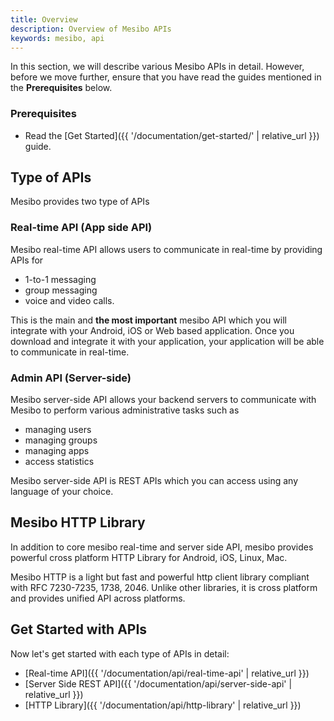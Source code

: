 ```yaml
---
title: Overview
description: Overview of Mesibo APIs
keywords: mesibo, api
---
```

In this section, we will describe various Mesibo APIs in detail. However, before we move further, ensure that you have read the guides mentioned in the **Prerequisites** below.

### Prerequisites

- Read the  [Get Started]({{ '/documentation/get-started/' | relative_url }}) guide.

## Type of APIs
Mesibo provides two type of APIs

### Real-time API (App side API)
Mesibo real-time API allows users to communicate in real-time by providing APIs for

- 1-to-1 messaging
- group messaging
- voice and video calls. 

This is the main and **the most important** mesibo API which you will integrate with your Android, iOS or Web based application. Once you download and integrate it with your application, your application will be able to communicate in real-time.

### Admin API (Server-side)
Mesibo server-side API allows your backend servers to communicate with Mesibo to perform various administrative tasks such as 

- managing users
- managing groups
- managing apps
- access statistics 
	
Mesibo server-side API is REST APIs which you can access using any language of your choice. 

## Mesibo HTTP Library
In addition to core mesibo real-time and server side API, mesibo provides powerful cross platform HTTP Library for Android, iOS, Linux, Mac. 

Mesibo HTTP is a light but fast and powerful http client library compliant with RFC 7230-7235, 1738, 2046. Unlike other libraries, it is cross platform and provides unified API across platforms.

## Get Started with APIs
Now let's get started with each type of APIs in detail:

- [Real-time API]({{ '/documentation/api/real-time-api' | relative_url }})
- [Server Side REST API]({{ '/documentation/api/server-side-api' | relative_url }})
- [HTTP Library]({{ '/documentation/api/http-library' | relative_url }})

